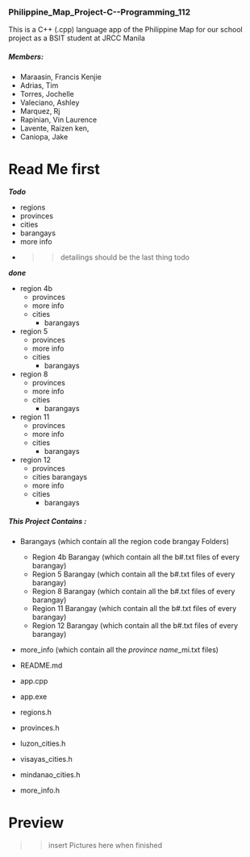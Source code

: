 ### Philippine_Map_Project-C--Programming_112
This is a C++ (.cpp) language app of the Philippine Map for our school project as a BSIT student at JRCC Manila

##### Members:
- Maraasin, Francis Kenjie
- Adrias, Tim
- Torres, Jochelle
- Valeciano, Ashley
- Marquez, Rj
- Rapinian, Vin Laurence
- Lavente, Raizen ken,
- Caniopa, Jake

# Read Me first
***Todo***
- regions
- provinces
- cities
- barangays
- more info
- >>detailings should be the last thing todo

***done***
- region 4b
  - provinces
  - more info
  - cities
    - barangays
- region 5
  - provinces
  - more info
  - cities
    - barangays
- region 8
  - provinces
  - more info
  - cities
    - barangays
- region 11
  - provinces
  - more info
  - cities
    - barangays
- region 12
  - provinces
  - cities barangays
  - more info
  - cities
    - barangays

##### This Project Contains :
- Barangays (which contain all the region code brangay Folders)
  - Region 4b Barangay (which contain all the b#.txt files of every barangay)
  - Region 5 Barangay (which contain all the b#.txt files of every barangay)
  - Region 8 Barangay (which contain all the b#.txt files of every barangay)
  - Region 11 Barangay (which contain all the b#.txt files of every barangay)
  - Region 12 Barangay (which contain all the b#.txt files of every barangay)
    
- more_info (which contain all the *province name*_mi.txt files) 
- README.md
- app.cpp
- app.exe
- regions.h
- provinces.h
- luzon_cities.h
- visayas_cities.h
- mindanao_cities.h
- more_info.h

# Preview
>>insert Pictures here when finished


